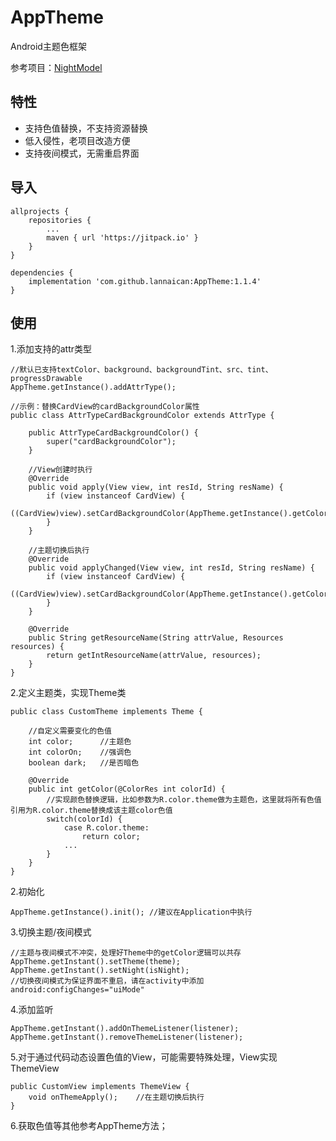 # AppTheme
Android主题色框架

参考项目：[NightModel](https://github.com/achenglike/NightModel)

## 特性
- 支持色值替换，不支持资源替换
- 低入侵性，老项目改造方便
- 支持夜间模式，无需重启界面


## 导入
```
allprojects {
	repositories {
		...
		maven { url 'https://jitpack.io' }
	}
}
```
```
dependencies {
	implementation 'com.github.lannaican:AppTheme:1.1.4'
}
```

## 使用
1.添加支持的attr类型
```
//默认已支持textColor、background、backgroundTint、src、tint、progressDrawable
AppTheme.getInstance().addAttrType();

//示例：替换CardView的cardBackgroundColor属性
public class AttrTypeCardBackgroundColor extends AttrType {

    public AttrTypeCardBackgroundColor() {
        super("cardBackgroundColor");
    }

	//View创建时执行
    @Override
    public void apply(View view, int resId, String resName) {
        if (view instanceof CardView) {
            ((CardView)view).setCardBackgroundColor(AppTheme.getInstance().getColor(resId));
        }
    }

	//主题切换后执行
    @Override
    public void applyChanged(View view, int resId, String resName) {
        if (view instanceof CardView) {
            ((CardView)view).setCardBackgroundColor(AppTheme.getInstance().getColor(resId));
        }
    }

    @Override
    public String getResourceName(String attrValue, Resources resources) {
        return getIntResourceName(attrValue, resources);
    }
}

```

2.定义主题类，实现Theme类
```
public class CustomTheme implements Theme {

	//自定义需要变化的色值
    int color;		//主题色
    int colorOn;	//强调色
    boolean dark;	//是否暗色

    @Override
    public int getColor(@ColorRes int colorId) {
		//实现颜色替换逻辑，比如参数为R.color.theme做为主题色，这里就将所有色值引用为R.color.theme替换成该主题color色值
		switch(colorId) {
			case R.color.theme:
				return color;
			...
		}
	}
}
```

2.初始化
```
AppTheme.getInstance().init(); //建议在Application中执行
```

3.切换主题/夜间模式
```
//主题与夜间模式不冲突，处理好Theme中的getColor逻辑可以共存
AppTheme.getInstant().setTheme(theme);
AppTheme.getInstant().setNight(isNight);
//切换夜间模式为保证界面不重启，请在activity中添加android:configChanges="uiMode"
```

4.添加监听
```
AppTheme.getInstant().addOnThemeListener(listener);
AppTheme.getInstant().removeThemeListener(listener);
```

5.对于通过代码动态设置色值的View，可能需要特殊处理，View实现ThemeView
```
public CustomView implements ThemeView {
	void onThemeApply();	//在主题切换后执行
}
```

6.获取色值等其他参考AppTheme方法；
